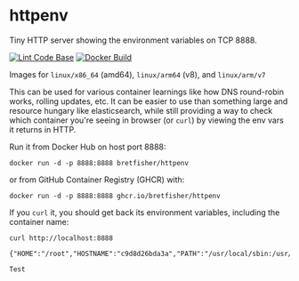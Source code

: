 # httpenv
Tiny HTTP server showing the environment variables on TCP 8888.

[![Lint Code Base](https://github.com/BretFisher/httpenv/actions/workflows/call-super-linter.yaml/badge.svg)](https://github.com/BretFisher/httpenv/actions/workflows/call-super-linter.yaml)
[![Docker Build](https://github.com/BretFisher/httpenv/actions/workflows/call-docker-build.yaml/badge.svg)](https://github.com/BretFisher/httpenv/actions/workflows/call-docker-build.yaml)


Images for `linux/x86_64` (amd64), `linux/arm64` (v8), and `linux/arm/v7`

This can be used for various container learnings like how DNS round-robin works, rolling updates, etc.
It can be easier to use than something large and resource hungary like elasticsearch, while still providing
a way to check which container you're seeing in browser (or `curl`) by viewing the env vars it returns in HTTP.

Run it from Docker Hub on host port 8888:

`docker run -d -p 8888:8888 bretfisher/httpenv`

or from GitHub Container Registry (GHCR) with:

`docker run -d -p 8888:8888 ghcr.io/bretfisher/httpenv`

If you `curl` it, you should get back its environment variables, including the container name:

```shell
curl http://localhost:8888

{"HOME":"/root","HOSTNAME":"c9d8d26bda3a","PATH":"/usr/local/sbin:/usr/local/bin:/usr/sbin:/usr/bin:/sbin:/bin"}```

Test